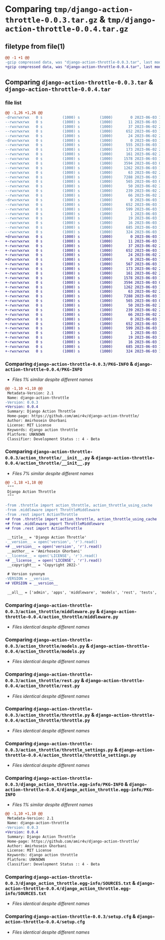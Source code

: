 # Comparing `tmp/django-action-throttle-0.0.3.tar.gz` & `tmp/django-action-throttle-0.0.4.tar.gz`

## filetype from file(1)

```diff
@@ -1 +1 @@
-gzip compressed data, was "django-action-throttle-0.0.3.tar", last modified: Sat Jun  3 10:37:44 2023, max compression
+gzip compressed data, was "django-action-throttle-0.0.4.tar", last modified: Sat Jun  3 11:44:08 2023, max compression
```

## Comparing `django-action-throttle-0.0.3.tar` & `django-action-throttle-0.0.4.tar`

### file list

```diff
@@ -1,26 +1,26 @@
-drwxrwxrwx   0 s         (1000) s         (1000)        0 2023-06-03 10:37:44.372758 django-action-throttle-0.0.3/
--rwxrwxrwx   0 s         (1000) s         (1000)       11 2023-06-03 10:03:48.000000 django-action-throttle-0.0.3/LICENCE
--rwxrwxrwx   0 s         (1000) s         (1000)       37 2023-06-02 21:32:39.000000 django-action-throttle-0.0.3/MANIFEST.in
--rwxrwxrwx   0 s         (1000) s         (1000)      652 2023-06-03 10:37:44.388530 django-action-throttle-0.0.3/PKG-INFO
--rwxrwxrwx   0 s         (1000) s         (1000)       24 2023-06-02 21:32:39.000000 django-action-throttle-0.0.3/README.rst
-drwxrwxrwx   0 s         (1000) s         (1000)        0 2023-06-03 10:37:44.168616 django-action-throttle-0.0.3/action_throttle/
--rwxrwxrwx   0 s         (1000) s         (1000)      555 2023-06-03 10:27:58.000000 django-action-throttle-0.0.3/action_throttle/__init__.py
--rwxrwxrwx   0 s         (1000) s         (1000)      173 2023-06-02 21:32:39.000000 django-action-throttle-0.0.3/action_throttle/admin.py
--rwxrwxrwx   0 s         (1000) s         (1000)      161 2023-06-02 21:32:39.000000 django-action-throttle-0.0.3/action_throttle/apps.py
--rwxrwxrwx   0 s         (1000) s         (1000)     1578 2023-06-03 10:23:20.000000 django-action-throttle-0.0.3/action_throttle/middleware.py
--rwxrwxrwx   0 s         (1000) s         (1000)     3594 2023-06-03 09:38:04.000000 django-action-throttle-0.0.3/action_throttle/models.py
--rwxrwxrwx   0 s         (1000) s         (1000)     1262 2023-06-03 10:23:20.000000 django-action-throttle-0.0.3/action_throttle/rest.py
--rwxrwxrwx   0 s         (1000) s         (1000)       63 2023-06-02 21:32:39.000000 django-action-throttle-0.0.3/action_throttle/tests.py
--rwxrwxrwx   0 s         (1000) s         (1000)     7288 2023-06-03 10:23:20.000000 django-action-throttle-0.0.3/action_throttle/throttle.py
--rwxrwxrwx   0 s         (1000) s         (1000)      565 2023-06-03 09:45:42.000000 django-action-throttle-0.0.3/action_throttle/throttle_settings.py
--rwxrwxrwx   0 s         (1000) s         (1000)       50 2023-06-02 21:32:39.000000 django-action-throttle-0.0.3/action_throttle/urls.py
--rwxrwxrwx   0 s         (1000) s         (1000)      239 2023-06-02 21:32:39.000000 django-action-throttle-0.0.3/action_throttle/utils.py
--rwxrwxrwx   0 s         (1000) s         (1000)       66 2023-06-02 21:32:39.000000 django-action-throttle-0.0.3/action_throttle/views.py
-drwxrwxrwx   0 s         (1000) s         (1000)        0 2023-06-03 10:37:44.341499 django-action-throttle-0.0.3/django_action_throttle.egg-info/
--rwxrwxrwx   0 s         (1000) s         (1000)      652 2023-06-03 10:37:43.000000 django-action-throttle-0.0.3/django_action_throttle.egg-info/PKG-INFO
--rwxrwxrwx   0 s         (1000) s         (1000)      599 2023-06-03 10:37:43.000000 django-action-throttle-0.0.3/django_action_throttle.egg-info/SOURCES.txt
--rwxrwxrwx   0 s         (1000) s         (1000)        1 2023-06-03 10:37:43.000000 django-action-throttle-0.0.3/django_action_throttle.egg-info/dependency_links.txt
--rwxrwxrwx   0 s         (1000) s         (1000)       19 2023-06-03 10:37:43.000000 django-action-throttle-0.0.3/django_action_throttle.egg-info/requires.txt
--rwxrwxrwx   0 s         (1000) s         (1000)       16 2023-06-03 10:37:43.000000 django-action-throttle-0.0.3/django_action_throttle.egg-info/top_level.txt
--rwxrwxrwx   0 s         (1000) s         (1000)      685 2023-06-03 10:37:44.408801 django-action-throttle-0.0.3/setup.cfg
--rwxrwxrwx   0 s         (1000) s         (1000)      324 2023-06-03 10:00:21.000000 django-action-throttle-0.0.3/setup.py
+drwxrwxrwx   0 s         (1000) s         (1000)        0 2023-06-03 11:44:08.320795 django-action-throttle-0.0.4/
+-rwxrwxrwx   0 s         (1000) s         (1000)       11 2023-06-03 10:03:48.000000 django-action-throttle-0.0.4/LICENCE
+-rwxrwxrwx   0 s         (1000) s         (1000)       37 2023-06-02 21:32:39.000000 django-action-throttle-0.0.4/MANIFEST.in
+-rwxrwxrwx   0 s         (1000) s         (1000)      652 2023-06-03 11:44:08.320795 django-action-throttle-0.0.4/PKG-INFO
+-rwxrwxrwx   0 s         (1000) s         (1000)       24 2023-06-02 21:32:39.000000 django-action-throttle-0.0.4/README.rst
+drwxrwxrwx   0 s         (1000) s         (1000)        0 2023-06-03 11:44:08.114060 django-action-throttle-0.0.4/action_throttle/
+-rwxrwxrwx   0 s         (1000) s         (1000)      567 2023-06-03 11:42:13.000000 django-action-throttle-0.0.4/action_throttle/__init__.py
+-rwxrwxrwx   0 s         (1000) s         (1000)      173 2023-06-02 21:32:39.000000 django-action-throttle-0.0.4/action_throttle/admin.py
+-rwxrwxrwx   0 s         (1000) s         (1000)      161 2023-06-02 21:32:39.000000 django-action-throttle-0.0.4/action_throttle/apps.py
+-rwxrwxrwx   0 s         (1000) s         (1000)     1578 2023-06-03 10:23:20.000000 django-action-throttle-0.0.4/action_throttle/middleware.py
+-rwxrwxrwx   0 s         (1000) s         (1000)     3594 2023-06-03 09:38:04.000000 django-action-throttle-0.0.4/action_throttle/models.py
+-rwxrwxrwx   0 s         (1000) s         (1000)     1262 2023-06-03 10:23:20.000000 django-action-throttle-0.0.4/action_throttle/rest.py
+-rwxrwxrwx   0 s         (1000) s         (1000)       63 2023-06-02 21:32:39.000000 django-action-throttle-0.0.4/action_throttle/tests.py
+-rwxrwxrwx   0 s         (1000) s         (1000)     7288 2023-06-03 10:23:20.000000 django-action-throttle-0.0.4/action_throttle/throttle.py
+-rwxrwxrwx   0 s         (1000) s         (1000)      565 2023-06-03 09:45:42.000000 django-action-throttle-0.0.4/action_throttle/throttle_settings.py
+-rwxrwxrwx   0 s         (1000) s         (1000)       50 2023-06-02 21:32:39.000000 django-action-throttle-0.0.4/action_throttle/urls.py
+-rwxrwxrwx   0 s         (1000) s         (1000)      239 2023-06-02 21:32:39.000000 django-action-throttle-0.0.4/action_throttle/utils.py
+-rwxrwxrwx   0 s         (1000) s         (1000)       66 2023-06-02 21:32:39.000000 django-action-throttle-0.0.4/action_throttle/views.py
+drwxrwxrwx   0 s         (1000) s         (1000)        0 2023-06-03 11:44:08.274082 django-action-throttle-0.0.4/django_action_throttle.egg-info/
+-rwxrwxrwx   0 s         (1000) s         (1000)      652 2023-06-03 11:44:07.000000 django-action-throttle-0.0.4/django_action_throttle.egg-info/PKG-INFO
+-rwxrwxrwx   0 s         (1000) s         (1000)      599 2023-06-03 11:44:07.000000 django-action-throttle-0.0.4/django_action_throttle.egg-info/SOURCES.txt
+-rwxrwxrwx   0 s         (1000) s         (1000)        1 2023-06-03 11:44:07.000000 django-action-throttle-0.0.4/django_action_throttle.egg-info/dependency_links.txt
+-rwxrwxrwx   0 s         (1000) s         (1000)       19 2023-06-03 11:44:07.000000 django-action-throttle-0.0.4/django_action_throttle.egg-info/requires.txt
+-rwxrwxrwx   0 s         (1000) s         (1000)       16 2023-06-03 11:44:07.000000 django-action-throttle-0.0.4/django_action_throttle.egg-info/top_level.txt
+-rwxrwxrwx   0 s         (1000) s         (1000)      685 2023-06-03 11:44:08.338233 django-action-throttle-0.0.4/setup.cfg
+-rwxrwxrwx   0 s         (1000) s         (1000)      324 2023-06-03 10:44:05.000000 django-action-throttle-0.0.4/setup.py
```

### Comparing `django-action-throttle-0.0.3/PKG-INFO` & `django-action-throttle-0.0.4/PKG-INFO`

 * *Files 1% similar despite different names*

```diff
@@ -1,10 +1,10 @@
 Metadata-Version: 2.1
 Name: django-action-throttle
-Version: 0.0.3
+Version: 0.0.4
 Summary: Django Action Throttle
 Home-page: https://github.com/amir4v/django-action-throttle/
 Author: Amirhosein Ghorbani
 License: MIT License
 Keywords: django action throttle
 Platform: UNKNOWN
 Classifier: Development Status :: 4 - Beta
```

### Comparing `django-action-throttle-0.0.3/action_throttle/__init__.py` & `django-action-throttle-0.0.4/action_throttle/__init__.py`

 * *Files 7% similar despite different names*

```diff
@@ -1,18 +1,18 @@
 """
 Django Action Throttle
 """
 
-from .throttle import action_throttle, action_throttle_using_cache
-from .middleware import ThrottleMiddleware
-from .rest import ActionThrottle
+# from .throttle import action_throttle, action_throttle_using_cache
+# from .middleware import ThrottleMiddleware
+# from .rest import ActionThrottle
 
 __title__ = 'Django Action Throttle'
-__version__ = open('version', 'r').read()
+# __version__ = open('version', 'r').read()
 __author__ = 'Amirhosein Ghorbani'
-__license__ = open('LICENSE', 'r').read()
+# __license__ = open('LICENSE', 'r').read()
 __copyright__ = 'Copyright 2022-'
 
 # Version synonym
-VERSION = __version__
+# VERSION = __version__
 
 __all__ = ['admin', 'apps', 'middleware', 'models', 'rest', 'tests', 'throttle', 'throttle_settings', 'urls', 'utils', 'views',]
```

### Comparing `django-action-throttle-0.0.3/action_throttle/middleware.py` & `django-action-throttle-0.0.4/action_throttle/middleware.py`

 * *Files identical despite different names*

### Comparing `django-action-throttle-0.0.3/action_throttle/models.py` & `django-action-throttle-0.0.4/action_throttle/models.py`

 * *Files identical despite different names*

### Comparing `django-action-throttle-0.0.3/action_throttle/rest.py` & `django-action-throttle-0.0.4/action_throttle/rest.py`

 * *Files identical despite different names*

### Comparing `django-action-throttle-0.0.3/action_throttle/throttle.py` & `django-action-throttle-0.0.4/action_throttle/throttle.py`

 * *Files identical despite different names*

### Comparing `django-action-throttle-0.0.3/action_throttle/throttle_settings.py` & `django-action-throttle-0.0.4/action_throttle/throttle_settings.py`

 * *Files identical despite different names*

### Comparing `django-action-throttle-0.0.3/django_action_throttle.egg-info/PKG-INFO` & `django-action-throttle-0.0.4/django_action_throttle.egg-info/PKG-INFO`

 * *Files 1% similar despite different names*

```diff
@@ -1,10 +1,10 @@
 Metadata-Version: 2.1
 Name: django-action-throttle
-Version: 0.0.3
+Version: 0.0.4
 Summary: Django Action Throttle
 Home-page: https://github.com/amir4v/django-action-throttle/
 Author: Amirhosein Ghorbani
 License: MIT License
 Keywords: django action throttle
 Platform: UNKNOWN
 Classifier: Development Status :: 4 - Beta
```

### Comparing `django-action-throttle-0.0.3/django_action_throttle.egg-info/SOURCES.txt` & `django-action-throttle-0.0.4/django_action_throttle.egg-info/SOURCES.txt`

 * *Files identical despite different names*

### Comparing `django-action-throttle-0.0.3/setup.cfg` & `django-action-throttle-0.0.4/setup.cfg`

 * *Files identical despite different names*

